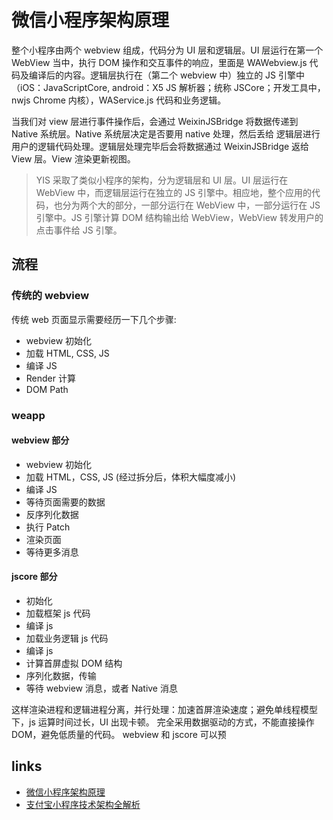 # 微信小程序架构原理

整个小程序由两个 webview 组成，代码分为 UI 层和逻辑层。UI 层运行在第一个 WebView 当中，执行 DOM 操作和交互事件的响应，里面是 WAWebview.js 代码及编译后的内容。逻辑层执行在（第二个 webview 中）独立的 JS 引擎中（iOS：JavaScriptCore, android：X5 JS 解析器；统称 JSCore；开发工具中，nwjs Chrome 内核），WAService.js 代码和业务逻辑。

当我们对 view 层进行事件操作后，会通过 WeixinJSBridge 将数据传递到 Native 系统层。Native 系统层决定是否要用 native 处理，然后丢给 逻辑层进行用户的逻辑代码处理。逻辑层处理完毕后会将数据通过 WeixinJSBridge 返给 View 层。View 渲染更新视图。

> YIS 采取了类似小程序的架构，分为逻辑层和 UI 层。UI 层运行在 WebView 中，而逻辑层运行在独立的 JS 引擎中。相应地，整个应用的代码，也分为两个大的部分，一部分运行在 WebView 中，一部分运行在 JS 引擎中。JS 引擎计算 DOM 结构输出给 WebView，WebView 转发用户的点击事件给 JS 引擎。

## 流程

### 传统的 webview

传统 web 页面显示需要经历一下几个步骤:

- webview 初始化
- 加载 HTML, CSS, JS
- 编译 JS
- Render 计算
- DOM Path

### weapp

#### webview 部分

- webview 初始化
- 加载 HTML，CSS, JS (经过拆分后，体积大幅度减小)
- 编译 JS
- 等待页面需要的数据
- 反序列化数据
- 执行 Patch
- 渲染页面
- 等待更多消息

#### jscore 部分

- 初始化
- 加载框架 js 代码
- 编译 js
- 加载业务逻辑 js 代码
- 编译 js
- 计算首屏虚拟 DOM 结构
- 序列化数据，传输
- 等待 webview 消息，或者 Native 消息

这样渲染进程和逻辑进程分离，并行处理：加速首屏渲染速度；避免单线程模型下，js 运算时间过长，UI 出现卡顿。 完全采用数据驱动的方式，不能直接操作 DOM，避免低质量的代码。 webview 和 jscore 可以预

## links

- [微信小程序架构原理](https://juejin.im/entry/5b8de6b7f265da432f655528)
- [支付宝小程序技术架构全解析](https://www.infoq.cn/article/ullETz7q_Ue4dUptKgKC)

